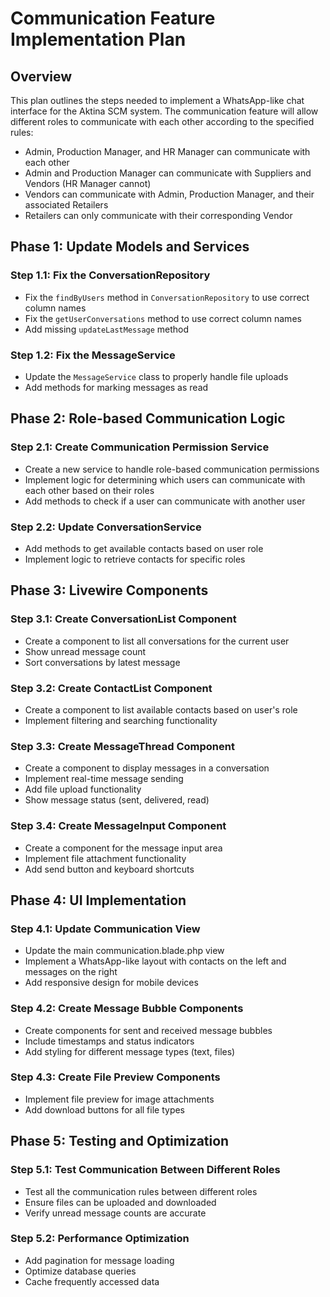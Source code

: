 # Communication Feature Implementation Plan

## Overview
This plan outlines the steps needed to implement a WhatsApp-like chat interface for the Aktina SCM system. The communication feature will allow different roles to communicate with each other according to the specified rules:

- Admin, Production Manager, and HR Manager can communicate with each other
- Admin and Production Manager can communicate with Suppliers and Vendors (HR Manager cannot)
- Vendors can communicate with Admin, Production Manager, and their associated Retailers
- Retailers can only communicate with their corresponding Vendor

## Phase 1: Update Models and Services

### Step 1.1: Fix the ConversationRepository
- Fix the `findByUsers` method in `ConversationRepository` to use correct column names
- Fix the `getUserConversations` method to use correct column names
- Add missing `updateLastMessage` method

### Step 1.2: Fix the MessageService
- Update the `MessageService` class to properly handle file uploads
- Add methods for marking messages as read

## Phase 2: Role-based Communication Logic

### Step 2.1: Create Communication Permission Service
- Create a new service to handle role-based communication permissions
- Implement logic for determining which users can communicate with each other based on their roles
- Add methods to check if a user can communicate with another user

### Step 2.2: Update ConversationService
- Add methods to get available contacts based on user role
- Implement logic to retrieve contacts for specific roles

## Phase 3: Livewire Components

### Step 3.1: Create ConversationList Component
- Create a component to list all conversations for the current user
- Show unread message count
- Sort conversations by latest message

### Step 3.2: Create ContactList Component
- Create a component to list available contacts based on user's role
- Implement filtering and searching functionality

### Step 3.3: Create MessageThread Component
- Create a component to display messages in a conversation
- Implement real-time message sending
- Add file upload functionality
- Show message status (sent, delivered, read)

### Step 3.4: Create MessageInput Component
- Create a component for the message input area
- Implement file attachment functionality
- Add send button and keyboard shortcuts

## Phase 4: UI Implementation

### Step 4.1: Update Communication View
- Update the main communication.blade.php view
- Implement a WhatsApp-like layout with contacts on the left and messages on the right
- Add responsive design for mobile devices

### Step 4.2: Create Message Bubble Components
- Create components for sent and received message bubbles
- Include timestamps and status indicators
- Add styling for different message types (text, files)

### Step 4.3: Create File Preview Components
- Implement file preview for image attachments
- Add download buttons for all file types

## Phase 5: Testing and Optimization

### Step 5.1: Test Communication Between Different Roles
- Test all the communication rules between different roles
- Ensure files can be uploaded and downloaded
- Verify unread message counts are accurate

### Step 5.2: Performance Optimization
- Add pagination for message loading
- Optimize database queries
- Cache frequently accessed data
